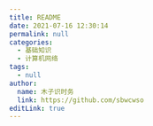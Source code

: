 ```yaml
---
title: README
date: 2021-07-16 12:30:14
permalink: null
categories: 
  - 基础知识
  - 计算机网络
tags: 
  - null
author: 
  name: 木子识时务
  link: https://github.com/sbwcwso
editLink: true
---
```

